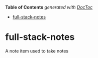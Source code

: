 <!-- START doctoc generated TOC please keep comment here to allow auto update -->
<!-- DON'T EDIT THIS SECTION, INSTEAD RE-RUN doctoc TO UPDATE -->
**Table of Contents**  *generated with [DocToc](https://github.com/thlorenz/doctoc)*

- [full-stack-notes](#full-stack-notes)

<!-- END doctoc generated TOC please keep comment here to allow auto update -->

# full-stack-notes
A note item used to take notes
